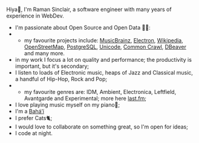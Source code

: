 Hiya👋, I'm Raman Sinclair, a software engineer with many years of experience in WebDev. 

- I'm passionate about Open Source and Open Data 👨‍💻:
- - my favourite projects include: [MusicBrainz](https://github.com/metabrainz/musicbrainz-server), [Electron](https://github.com/electron/electron), [Wikipedia](https://wikipedia.org), [OpenStreetMap](https://www.openstreetmap.org), [PostgreSQL](https://www.postgresql.org), [Unicode](https://home.unicode.org), [Common Crawl](https://commoncrawl.org), [DBeaver](https://dbeaver.io/) and many more.
- in my work I focus a lot on quality and performance; the productivity is important, but it's secondary;
- I listen to loads of Electronic music, heaps of Jazz and Classical music, a handful of Hip-Hop, Rock and Pop;
- - my favourite genres are: IDM, Ambient, Electronica, Leftfield, Avantgarde and Experimental; more here [last.fm](https://www.last.fm/user/roman412);
- I love playing music myself on my piano🎹;
- I'm a [Baháʼí](https://en.wikipedia.org/wiki/Bah%C3%A1%CA%BC%C3%AD_Faith)
- I prefer Cats🐈;
- I would love to collaborate on something great, so I'm open for ideas;
- I code at night.
